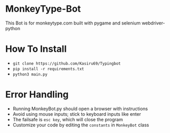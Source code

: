 # MonkeyType-Bot
This Bot is for monkeytype.com built with pygame and selenium webdriver- python

# How To Install
- `git clone https://github.com/Kasiru69/Typingbot`
- `pip install -r requirements.txt`
- `python3 main.py`

# Error Handling
- Running MonkeyBot.py should open a browser with instructions
- Avoid using mouse inputs; stick to keyboard inputs like enter
- The failsafe is `esc key`, which will close the program
- Customize your code by editing the `constants` in `MonkeyBot` class
